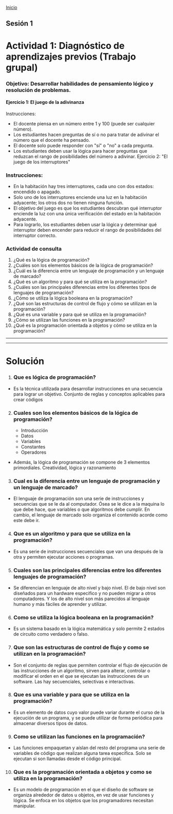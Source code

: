 <!-- No borrar o modificar -->
[Inicio](./index.md)

## Sesión 1 


<!-- Su documentación aquí -->

# Actividad 1: Diagnóstico de aprendizajes previos (Trabajo grupal)

### Objetivo: Desarrollar habilidades de pensamiento lógico y resolución de problemas.

#### Ejercicio 1: El juego de la adivinanza

Instrucciones:

- El docente piensa en un número entre 1 y 100 (puede ser cualquier número).
- Los estudiantes hacen preguntas de sí o no para tratar de adivinar el número que el docente ha pensado.
- El docente solo puede responder con "sí" o "no" a cada pregunta.
- Los estudiantes deben usar la lógica para hacer preguntas que reduzcan el rango de posibilidades del número a adivinar.
Ejercicio 2: "El juego de los interruptores"

### Instrucciones:

- En la habitación hay tres interruptores, cada uno con dos estados: encendido o apagado.
- Solo uno de los interruptores enciende una luz en la habitación adyacente; los otros dos no tienen ninguna función.
- El objetivo del juego es que los estudiantes descubran qué interruptor enciende la luz con una única verificación del estado en la habitación adyacente.
- Para lograrlo, los estudiantes deben usar la lógica y determinar qué interruptor deben encender para reducir el rango de posibilidades del interruptor correcto.
  
### Actividad de consulta

1. ¿Qué es la lógica de programación?
2. ¿Cuáles son los elementos básicos de la lógica de programación?
3. ¿Cuál es la diferencia entre un lenguaje de programación y un lenguaje de marcado?
4. ¿Qué es un algoritmo y para qué se utiliza en la programación?
5. ¿Cuáles son las principales diferencias entre los diferentes tipos de lenguajes de programación?
6. ¿Cómo se utiliza la lógica booleana en la programación?
7. ¿Qué son las estructuras de control de flujo y cómo se utilizan en la programación?
8. ¿Qué es una variable y para qué se utiliza en la programación?
9. ¿Cómo se utilizan las funciones en la programación?
10. ¿Qué es la programación orientada a objetos y cómo se utiliza en la programación?
    
____________________
____________________

# Solución

1. ### Que es lógica de programación?
   
- Es la técnica utilizada para desarrollar instrucciones en una secuencia para lograr un objetivo. Conjunto de reglas y conceptos aplicables para crear códigos

2. ### Cuales son los elementos básicos de la lógica de programación?
   
    - Introducción 
    -  Datos 
    -  Variables 
    -  Constantes 
    -  Operadores
  
- Además, la lógica de programación se compone de 3 elementos primordiales. Creatividad, lógica y razonamiento

3. ###  Cual es la diferencia entre un lenguaje de programación y un lenguaje de marcado?
   
- El lenguaje de programación son una serie de instrucciones y secuencias que se le da al computador. Ósea se le dice a la maquina lo que debe hace, que variables o que algoritmos debe cumplir. En cambio, el lenguaje de marcado solo organiza el contenido acorde como este debe ir.
  
4. ### Que es un algoritmo y para que se utiliza en la programación?
   
- Es una serie de instrucciones secuenciales que van una después de la otra y permiten ejecutar acciones o programas.
  
5. ### Cuales son las principales diferencias entre los diferentes lenguajes de programación?

- Se diferencian en lenguaje de alto nivel y bajo nivel. El de bajo nivel son diseñados para un hardware especifico y no pueden migrar a otros computadores. Y los de alto nivel son más parecidos al lenguaje humano y más fáciles de aprender y utilizar.
  
6. ### Como se utiliza la lógica booleana en la programación?
   
- Es un sistema basado en la lógica matemática y solo permite 2 estados de circuito como verdadero o falso.
7. ### Que son las estructuras de control de flujo y como se utilizan en la programación?
   
- Son el conjunto de reglas que permiten controlar el flujo de ejecución de las instrucciones de un algoritmo, sirven para alterar, controlar o modificar el orden en el que se ejecutan las instrucciones de un software. Las hay secuenciales, selectivas e interactivas.
8. ### Que es una variable y para que se utiliza en la programación?
   
- Es un elemento de datos cuyo valor puede variar durante el curso de la ejecución de un programa, y se puede utilizar de forma periódica para almacenar diversos tipos de datos.
  
9. ### Como se utilizan las funciones en la programación?
    
- Las funciones empaquetan y aíslan del resto del programa una serie de variables de código que realizan alguna tarea especifica. Solo se ejecutan si son llamadas desde el código principal.
  
10. ### Que es la programación orientada a objetos y como se utiliza en la programación?
    
- Es un modelo de programación en el que el diseño de software se organiza alrededor de datos u objetos, en vez de usar funciones y lógica. Se enfoca en los objetos que los programadores necesitan manipular.





